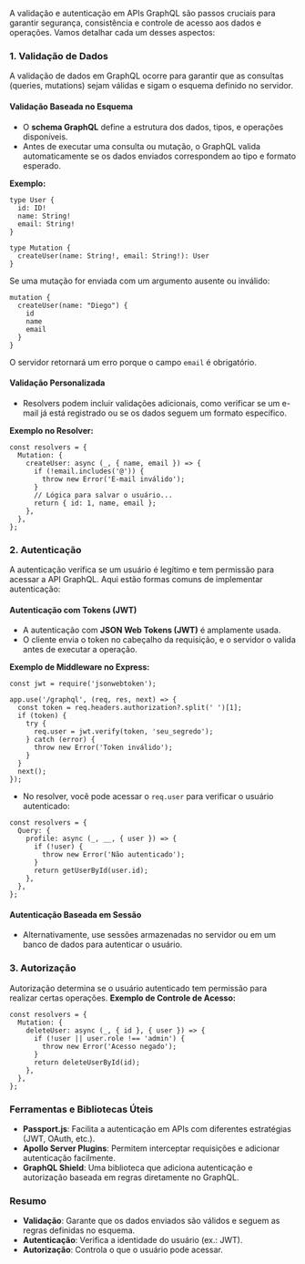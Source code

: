 A validação e autenticação em APIs GraphQL são passos cruciais para garantir segurança, consistência e controle de acesso aos dados e operações. Vamos detalhar cada um desses aspectos:

### **1. Validação de Dados**

A validação de dados em GraphQL ocorre para garantir que as consultas (queries, mutations) sejam válidas e sigam o esquema definido no servidor.

#### **Validação Baseada no Esquema**

- O **schema GraphQL** define a estrutura dos dados, tipos, e operações disponíveis.
- Antes de executar uma consulta ou mutação, o GraphQL valida automaticamente se os dados enviados correspondem ao tipo e formato esperado.

**Exemplo:**

```
type User {
  id: ID!
  name: String!
  email: String!
}

type Mutation {
  createUser(name: String!, email: String!): User
}
```

Se uma mutação for enviada com um argumento ausente ou inválido:

```
mutation {
  createUser(name: "Diego") {
    id
    name
    email
  }
}
```

O servidor retornará um erro porque o campo `email` é obrigatório.

#### **Validação Personalizada**

- Resolvers podem incluir validações adicionais, como verificar se um e-mail já está registrado ou se os dados seguem um formato específico.

**Exemplo no Resolver:**

```
const resolvers = {
  Mutation: {
    createUser: async (_, { name, email }) => {
      if (!email.includes('@')) {
        throw new Error('E-mail inválido');
      }
      // Lógica para salvar o usuário...
      return { id: 1, name, email };
    },
  },
};
```

### **2. Autenticação**

A autenticação verifica se um usuário é legítimo e tem permissão para acessar a API GraphQL. Aqui estão formas comuns de implementar autenticação:

#### **Autenticação com Tokens (JWT)**

- A autenticação com **JSON Web Tokens (JWT)** é amplamente usada.
- O cliente envia o token no cabeçalho da requisição, e o servidor o valida antes de executar a operação.

**Exemplo de Middleware no Express:**

```
const jwt = require('jsonwebtoken');

app.use('/graphql', (req, res, next) => {
  const token = req.headers.authorization?.split(' ')[1];
  if (token) {
    try {
      req.user = jwt.verify(token, 'seu_segredo');
    } catch (error) {
      throw new Error('Token inválido');
    }
  }
  next();
});
```

- No resolver, você pode acessar o `req.user` para verificar o usuário autenticado:

```
const resolvers = {
  Query: {
    profile: async (_, __, { user }) => {
      if (!user) {
        throw new Error('Não autenticado');
      }
      return getUserById(user.id);
    },
  },
};
```

#### **Autenticação Baseada em Sessão**

- Alternativamente, use sessões armazenadas no servidor ou em um banco de dados para autenticar o usuário.

### **3. Autorização**

Autorização determina se o usuário autenticado tem permissão para realizar certas operações.
**Exemplo de Controle de Acesso:**

```
const resolvers = {
  Mutation: {
    deleteUser: async (_, { id }, { user }) => {
      if (!user || user.role !== 'admin') {
        throw new Error('Acesso negado');
      }
      return deleteUserById(id);
    },
  },
};
```

### **Ferramentas e Bibliotecas Úteis**

- **Passport.js**: Facilita a autenticação em APIs com diferentes estratégias (JWT, OAuth, etc.).
- **Apollo Server Plugins**: Permitem interceptar requisições e adicionar autenticação facilmente.
- **GraphQL Shield**: Uma biblioteca que adiciona autenticação e autorização baseada em regras diretamente no GraphQL.

### **Resumo**

- **Validação**: Garante que os dados enviados são válidos e seguem as regras definidas no esquema.
- **Autenticação**: Verifica a identidade do usuário (ex.: JWT).
- **Autorização**: Controla o que o usuário pode acessar.


